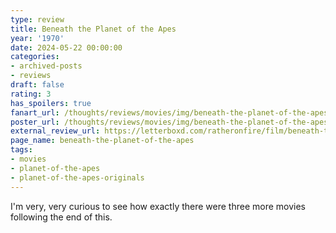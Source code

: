 ```yaml
---
type: review
title: Beneath the Planet of the Apes
year: '1970'
date: 2024-05-22 00:00:00
categories:
- archived-posts
- reviews
draft: false
rating: 3
has_spoilers: true
fanart_url: /thoughts/reviews/movies/img/beneath-the-planet-of-the-apes_fanart.png
poster_url: /thoughts/reviews/movies/img/beneath-the-planet-of-the-apes_poster.png
external_review_url: https://letterboxd.com/ratheronfire/film/beneath-the-planet-of-the-apes/
page_name: beneath-the-planet-of-the-apes
tags:
- movies
- planet-of-the-apes
- planet-of-the-apes-originals
---
```


I'm very, very curious to see how exactly there were three more movies following the end of this.

